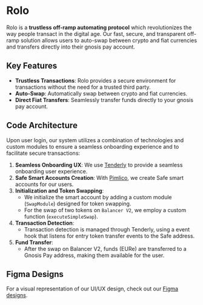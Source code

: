 # Rolo

Rolo is a **trustless off-ramp automating protocol** which revolutionizes the way people transact in the digital age. Our fast, secure, and transparent off-ramp solution allows users to auto-swap between crypto and fiat currencies and transfers directly into their gnosis pay account.

## Key Features

- **Trustless Transactions**: Rolo provides a secure environment for transactions without the need for a trusted third party.
- **Auto-Swap**: Automatically swap between crypto and fiat currencies.
- **Direct Fiat Transfers**: Seamlessly transfer funds directly to your gnosis pay account.

## Code Architecture

Upon user login, our system utilizes a combination of technologies and custom modules to ensure a seamless onboarding experience and to facilitate secure transactions:

1. **Seamless Onboarding UX**: We use [Tenderly](https://tenderly.co/) to provide a seamless onboarding user experience.
2. **Safe Smart Accounts Creation**: With [Pimlico](https://pimlico.example.com), we create Safe smart accounts for our users.
3. **Initialization and Token Swapping**:
    - We initialize the smart account by adding a custom module (`SwapModule`) designed for token swapping.
    - For the swap of two tokens on `Balancer V2`, we employ a custom function (`executeSimpleSwap`).
4. **Transaction Detection**:
    - Transaction detection is managed through Tenderly, using a event hook that listens for entry token transfer events to the Safe address.
5. **Fund Transfer**:
    - After the swap on Balancer V2, funds (EURe) are transferred to a Gnosis Pay address, making them available for the user.

## Figma Designs

For a visual representation of our UI/UX design, check out our [Figma designs](https://www.figma.com/file/LM1a2TWqdpJZESPBCGKcNe/ROLO).
